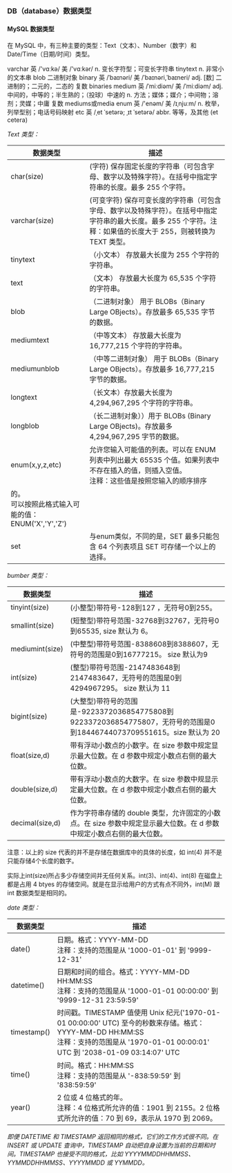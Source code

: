 ### DB（database）数据类型

#### MySQL 数据类型

在 MySQL 中，有三种主要的类型：Text（文本）、Number（数字）和 Date/Time（日期/时间）类型。

varchar 英 /'vɑːkə/  美 /'vɑːkər/ n. 变长字符型；可变长字符串
tinytext n. 非常小的文本串
blob 二进制对象
binary 英 /ˈbaɪnəri/  美 /ˈbaɪnəri,ˈbaɪneri/ adj. [数] 二进制的；二元的，二态的 复数 binaries
medium 英 /ˈmiːdiəm/  美 /ˈmiːdiəm/ adj. 中间的，中等的；半生熟的；（投球）中速的 n. 方法；媒体；媒介；中间物；溶剂；灵媒；中庸 复数 mediums或media
enum 英 /'enəm/  美 /ɪˌnjuːm/ n. 枚举，列举型别；电话号码映射
etc 英 /ˌet ˈsetərə; ˌɪt ˈsetərə/ abbr. 等等，及其他 (et cetera)

*Text 类型：*

| 数据类型 | 描述 |
| --- | --- |
| char(size) | (字符) 保存固定长度的字符串（可包含字母、数字以及特殊字符）。在括号中指定字符串的长度。最多 255 个字符。 |
| varchar(size) | (可变字符) 保存可变长度的字符串（可包含字母、数字以及特殊字符）。在括号中指定字符串的最大长度。最多 255 个字符。注释：如果值的长度大于 255，则被转换为 TEXT 类型。 |
| tinytext | （小文本） 存放最大长度为 255 个字符的字符串。 |
| text | （文本） 存放最大长度为 65,535 个字符的字符串。 |
| blob | （二进制对象） 用于 BLOBs（Binary Large OBjects）。存放最多 65,535 字节的数据。 |
| mediumtext | （中等文本） 存放最大长度为 16,777,215 个字符的字符串。 |
| mediumunblob | （中等二进制对象） 用于 BLOBs（Binary Large OBjects）。存放最多 16,777,215 字节的数据。 |
| longtext | （长文本）存放最大长度为 4,294,967,295 个字符的字符串。 |
| longblob | （长二进制对象））用于 BLOBs (Binary Large OBjects)。存放最多 4,294,967,295 字节的数据。 |
| enum(x,y,z,etc) | 允许您输入可能值的列表。可以在 ENUM 列表中列出最大 65535 个值。如果列表中不存在插入的值，则插入空值。<br />注释：这些值是按照您输入的顺序排序
的。<br />可以按照此格式输入可能的值： ENUM('X','Y','Z') |
| set | 与enum类似，不同的是，SET 最多只能包含 64 个列表项且 SET 可存储一个以上的选择。 |


*bumber 类型：*

| 数据类型 | 描述 |
| --- | --- |
| tinyint(size) | (小整型)带符号-128到127 ，无符号0到255。 |
| smallint(size) | (短整型)带符号范围-32768到32767，无符号0到65535, size 默认为 6。 |
| mediumint(size) | (中整型)带符号范围-8388608到8388607，无符号的范围是0到16777215。 size 默认为9 |
| int(size) | (整型)带符号范围-2147483648到2147483647，无符号的范围是0到4294967295。 size 默认为 11 |
| bigint(size) | (大整型)带符号的范围是-9223372036854775808到9223372036854775807，无符号的范围是0到18446744073709551615。size 默认为 20 |
| float(size,d) | 带有浮动小数点的小数字。在 size 参数中规定显示最大位数。在 d 参数中规定小数点右侧的最大位数。 |
| double(size,d) | 带有浮动小数点的大数字。在 size 参数中规显示定最大位数。在 d 参数中规定小数点右侧的最大位数。 |
| decimal(size,d) | 作为字符串存储的 double 类型，允许固定的小数点。在 size 参数中规定显示最大位数。在 d 参数中规定小数点右侧的最大位数。 |

注意：以上的 size 代表的并不是存储在数据库中的具体的长度，如 int(4) 并不是只能存储4个长度的数字。

实际上int(size)所占多少存储空间并无任何关系。int(3)、int(4)、int(8) 在磁盘上都是占用 4 btyes 的存储空间。就是在显示给用户的方式有点不同外，int(M) 跟 int 数据类型是相同的。

*date 类型：*

| 数据类型 | 描述 |
| --- | --- |
| date() | 日期。格式：YYYY-MM-DD<br />注释：支持的范围是从 '1000-01-01' 到 '9999-12-31' |
| datetime() | 日期和时间的组合。格式：YYYY-MM-DD HH:MM:SS<br />注释：支持的范围是从 '1000-01-01 00:00:00' 到 '9999-12-31 23:59:59' |
| timestamp() | 时间戳。TIMESTAMP 值使用 Unix 纪元('1970-01-01 00:00:00' UTC) 至今的秒数来存储。格式：YYYY-MM-DD HH:MM:SS<br />注释：支持的范围是从 '1970-01-01 00:00:01' UTC 到 '2038-01-09 03:14:07' UTC |
| time() | 时间。格式：HH:MM:SS<br />注释：支持的范围是从 '-838:59:59' 到 '838:59:59' |
| year() | 2 位或 4 位格式的年。<br />注释：4 位格式所允许的值：1901 到 2155。2 位格式所允许的值：70 到 69，表示从 1970 到 2069。 |

*即便 DATETIME 和 TIMESTAMP 返回相同的格式，它们的工作方式很不同。在 INSERT 或 UPDATE 查询中，TIMESTAMP 自动把自身设置为当前的日期和时间。TIMESTAMP 也接受不同的格式，比如 YYYYMMDDHHMMSS、YYMMDDHHMMSS、YYYYMMDD 或 YYMMDD。*




